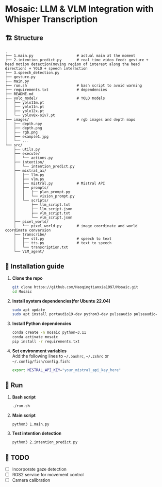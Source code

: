 # Mosaic: LLM & VLM Integration with Whisper Transcription

## 🏗️ Structure

```shell
.
├── 1.main.py                    # actual main at the moment
├── 2.intention_predict.py       # real time video feed: gesture + head motion detection(moving region of interest along the head direction) + YOLO + speech interaction
├── 3.speech_detection.py        
├── gesture.py                   
├── main.py                      
├── run.sh                       # bash script to avoid warning
├── requirements.txt             # dependencies
├── README.md
├── yolo_model/                  # YOLO models
│   ├── yolo11m.pt
│   ├── yolo11n.pt
│   ├── yolo12x.pt
│   └── yolov8x-oiv7.pt
├── images/                      # rgb images and depth maps
│   ├── depth.npy
│   ├── depth.png
│   ├── rgb.png
│   ├── example1.jpg
│   └── ...
└── src/
    ├── utils.py
    ├── execute/                 
    │   └── actions.py
    ├── intention/               
    │   └── intention_predict.py
    ├── mistral_ai/
    │   ├── llm.py               
    │   ├── vlm.py               
    │   ├── mistral.py           # Mistral API
    │   ├── prompts/
    │   │   ├── plan_prompt.py
    │   │   └── vision_prompt.py
    │   └── scripts/
    │       ├── llm_script.txt
    │       ├── llm_script.json
    │       ├── vlm_script.txt
    │       └── vlm_script.json
    ├── pixel_world/
    │   └── pixel_world.py       # image coordinate and world coordinate conversion
    ├── transcribe/
    │   ├── stt.py               # speech to text
    │   ├── tts.py               # text to speech
    │   └── transcription.txt
    └── VLM_agent/
```

## 🔧 Installation guide

1. **Clone the repo**  
   ```bash
   git clone https://github.com/Haoqingtianxia1997/Mosaic.git
   cd Mosaic
   ```

2. **Install system dependencies(for Ubuntu 22.04)**  
   ```bash
   sudo apt update
   sudo apt install portaudio19-dev python3-dev pulseaudio pulseaudio-utils
   ```

3. **Install Python dependencies**  
   ```bash
   conda create -n mosaic python=3.11
   conda activate mosaic
   pip install -r requirements.txt
   ```

4. **Set environment variables**  
   Add the following lines to `~/.bashrc`, `~/.zshrc` or `~/.config/fish/config.fish`:  
   ```bash
   export MISTRAL_API_KEY="your_mistral_api_key_here"
   ```

## 🎯 Run

1. **Bash script**  
   ```bash
   ./run.sh
   ```

2. **Main script**  
   ```bash
   python3 1.main.py
   ```

3. **Test intention detection**  
   ```bash
   python3 2.intention_predict.py
   ```


## 📝 TODO

- [ ] Incorporate gaze detection
- [ ] ROS2 service for movement control
- [ ] Camera calibration